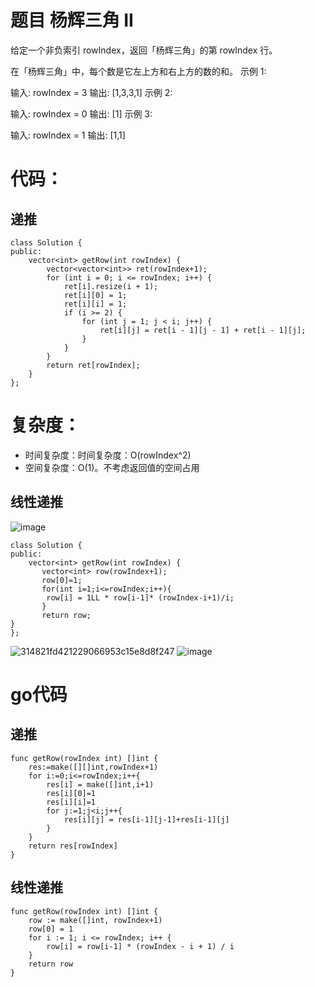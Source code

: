 # 题目 杨辉三角 II
给定一个非负索引 rowIndex，返回「杨辉三角」的第 rowIndex 行。

在「杨辉三角」中，每个数是它左上方和右上方的数的和。
示例 1:

输入: rowIndex = 3
输出: [1,3,3,1]
示例 2:

输入: rowIndex = 0
输出: [1]
示例 3:

输入: rowIndex = 1
输出: [1,1]

# 代码：
## 递推 
```
class Solution {
public:
    vector<int> getRow(int rowIndex) {
        vector<vector<int>> ret(rowIndex+1);
        for (int i = 0; i <= rowIndex; i++) {
            ret[i].resize(i + 1);
            ret[i][0] = 1;
            ret[i][i] = 1;
            if (i >= 2) {
                for (int j = 1; j < i; j++) {
                    ret[i][j] = ret[i - 1][j - 1] + ret[i - 1][j];
                }
            }
        }
        return ret[rowIndex];
    }
};
```
# 复杂度：
- 时间复杂度：时间复杂度：O(rowIndex^2)
- 空间复杂度：O(1)。不考虑返回值的空间占用
## 线性递推
![image](https://github.com/17230592226/LeetCode/assets/57279736/a9aa5efb-0611-4138-9b74-d896ced67ec9)

```
class Solution {
public:
    vector<int> getRow(int rowIndex) {
       vector<int> row(rowIndex+1);
       row[0]=1;
       for(int i=1;i<=rowIndex;i++){
        row[i] = 1LL * row[i-1]* (rowIndex-i+1)/i;
       }
       return row;
}
};
```
![314821fd421229066953c15e8d8f247](https://github.com/17230592226/LeetCode/assets/57279736/14ff7ad4-92a4-4bcf-9352-bcd54a7ef83d)
![image](https://github.com/17230592226/LeetCode/assets/57279736/fdff9a3a-c181-4fb5-9dca-4fb6dcfd23c0)

# go代码
## 递推
```
func getRow(rowIndex int) []int {
    res:=make([][]int,rowIndex+1)
    for i:=0;i<=rowIndex;i++{
        res[i] = make([]int,i+1)
        res[i][0]=1
        res[i][i]=1
        for j:=1;j<i;j++{
            res[i][j] = res[i-1][j-1]+res[i-1][j]
        }
    }
    return res[rowIndex]
}
```
## 线性递推
```
func getRow(rowIndex int) []int {
    row := make([]int, rowIndex+1)
    row[0] = 1
    for i := 1; i <= rowIndex; i++ {
        row[i] = row[i-1] * (rowIndex - i + 1) / i
    }
    return row
}
```
